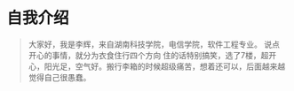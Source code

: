 # 自我介绍

> 大家好，我是李辉，来自湖南科技学院，电信学院，软件工程专业。
> 说点开心的事情，就分为衣食住行四个方向
> 住的话特别搞笑，选了7楼，超开心，阳光足，空气好。搬行李箱的时候超级痛苦，想着还可以，后面越来越觉得自己很愚蠢。
>                                 

